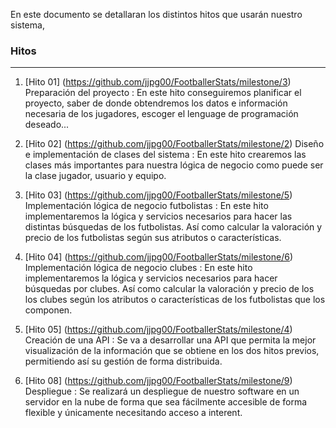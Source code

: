 En este documento se detallaran los distintos hitos que usarán nuestro sistema,


### Hitos
---

1. [Hito 01] (https://github.com/jjpg00/FootballerStats/milestone/3) Preparación del proyecto : En este hito conseguiremos planificar el proyecto, saber de donde obtendremos los datos e información necesaria de los jugadores, escoger el lenguage de programación deseado...

2. [Hito 02] (https://github.com/jjpg00/FootballerStats/milestone/2) Diseño e implementación de clases del sistema : En este hito crearemos las clases más importantes para nuestra lógica de negocio como puede ser la clase jugador, usuario y equipo.

3. [Hito 03] (https://github.com/jjpg00/FootballerStats/milestone/5) Implementación lógica de negocio futbolistas : En este hito implementaremos la lógica y servicios necesarios para hacer las distintas búsquedas de los futbolistas. Así como calcular la valoración y precio de los futbolistas según sus atributos o características.

4. [Hito 04] (https://github.com/jjpg00/FootballerStats/milestone/6) Implementación lógica de negocio clubes : En este hito implementaremos la lógica y servicios necesarios para hacer búsquedas por clubes. Así como calcular la valoración y precio de los los clubes según los atributos o características de los futbolistas que los componen.

5. [Hito 05] (https://github.com/jjpg00/FootballerStats/milestone/4) Creación de una API : Se va a desarrollar una API que permita la mejor visualización de la información que se obtiene en los dos hitos previos, permitiendo así su gestión de forma distribuida.

8. [Hito 08] (https://github.com/jjpg00/FootballerStats/milestone/9) Despliegue : Se realizará un despliegue de nuestro software en un servidor en la nube de forma que sea fácilmente accesible de forma flexible y únicamente necesitando acceso a interent.